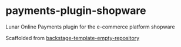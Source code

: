 # payments-plugin-shopware

Lunar Online Payments plugin for the e-commerce platform shopware

Scaffolded from [backstage-template-empty-repository](https://github.com/lunarway/backstage-template-empty-repository)
